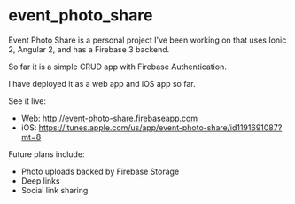 # event_photo_share

Event Photo Share is a personal project I've been working on that uses Ionic 2, Angular 2, and has a Firebase 3 backend.

So far it is a simple CRUD app with Firebase Authentication.

I have deployed it as a web app and iOS app so far.

See it live:
- Web: http://event-photo-share.firebaseapp.com 
- iOS: https://itunes.apple.com/us/app/event-photo-share/id1191691087?mt=8

Future plans include:
- Photo uploads backed by Firebase Storage
- Deep links
- Social link sharing
